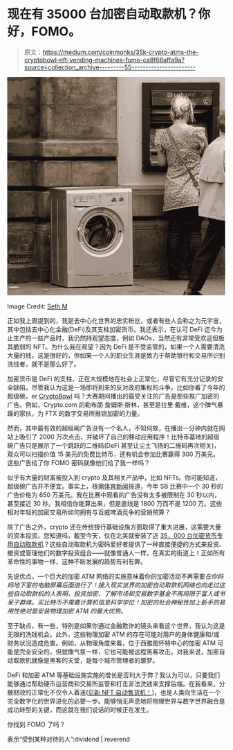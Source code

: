 # 现在有 35000 台加密自动取款机？你好，FOMO。

> 原文：<https://medium.com/coinmonks/35k-crypto-atms-the-cryptobowl-nft-vending-machines-fomo-ca8f66affa9a?source=collection_archive---------55----------------------->

![](img/5fd4d74286892291b3778ae301604050.png)

Image Credit: [Seth M](https://www.flickr.com/photos/14057878@N00/2672367566)

正如我上周提到的，我是去中心化世界的忠实粉丝，或者有些人会称之为元宇宙，其中包括去中心化金融(DeFi)及其支柱加密货币。我还表示，在认可 DeFi 迄今为止生产的一些产品时，我仍然持观望态度，例如 DAOs，当然还有非常受欢迎但极其脆弱的 NFT。为什么我在观望？因为 DeFi 是不受监管的，如果一个人需要清洗大量的钱，这是很好的，但如果一个人的职业生涯是致力于帮助银行和交易所识别洗钱者，就不是那么好了。

加密货币是 DeFi 的支柱，正在大规模地在社会上正常化，尽管它有充分记录的安全缺陷，尽管我认为这是一场即将到来的反对政府集权的斗争。比如你看了今年的超级碗，er [CryptoBowl](https://www.sportingnews.com/us/nfl/news/crytpo-super-bowl-commercials-matt-damon/vjqqgbcjfjwwfjyu12k0dmyg) 吗？大赛期间播出的最受关注的广告是那些推广加密的广告。例如，Crypto.com 的勒布朗·詹姆斯·斯林，甚至是拉里·戴维，这个脾气暴躁的家伙，为 FTX 的数字交易所推销加密的力量。

然而，其中最有效的超级碗广告没有一个名人，不知何故，在播出一分钟内就在网站上吸引了 2000 万次点击，并破坏了自己的移动应用程序！比特币基地的超级碗广告只是展示了一个跳跃的二维码(DeFi 甚至让尘土飞扬的二维码再次相关)，观众可以扫描价值 15 美元的免费比特币，还有机会参加比赛赢得 300 万美元。这些广告给了你 FOMO 密码就像他们给了我一样吗？

似乎有大量的财富被投入到 crypto 及其相关产品中，比如 NFTs。你可能知道，超级碗广告并不便宜。事实上，根据[体育新闻](https://www.sportingnews.com/us/nfl/news/super-bowl-commercials-cost-2022/v9ytfqzx74pjrcdvxyhevlzd)报道，今年 SB 比赛中一个 30 秒的广告价格为 650 万美元。我在比赛中观看的广告没有太多被限制在 30 秒以内，甚至接近 30 秒。我相信你能算出来，但是底线是 1800 万而不是 1200 万。这些相对年轻的加密交易所如何拥有与百威啤酒竞争的营销预算？

除了广告之外，crypto 还在传统银行基础设施方面取得了重大进展，这需要大量的资本投资。您知道吗，截至今天，仅在北美就安装了近 [35，000 台加密货币专用自动取款机](https://cointelegraph.com/news/bitcoin-atm-installations-slow-down-in-early-2022-making-a-first-in-history)？这些自动取款机为密码爱好者提供了一种直接便捷的方式来投资、撤资或管理他们的数字投资组合——就像普通人一样，在真实的街道上！正如所有革命性的事物一样，这种不断发展的趋势有利有弊。

先说优点。一个巨大的加密 ATM 网络的实施意味着你的加密活动不再需要*在你妈妈地下室的电脑屏幕后面进行了！接入现实世界的加密自动取款机网络也向走过这些自动取款机的人表明，投资加密、了解市场和交易数字基金不再局限于富人或书呆子群体。买比特币不需要计算机信息科学学位！加密的社会神秘性加上新手的易用性绝对是安装物理加密 ATM 的最大优势。*

至于缺点，有一些，特别是如果你通过金融欺诈的镜头来看这个世界，我认为这是无限的洗钱机会。此外，这些物理加密 ATM 的存在可能对用户的身体健康和/或财务状况造成危害。例如，从物理角度来看，位于西雅图怀特中心的加密 ATM 可能是完全安全的，但就像气泵一样，它也可能被远程黑客攻击。对我来说，加密自动取款机就像是黑客的天堂，是每个城市管理者的噩梦。

DeFi 和加密 ATM 等基础设施实施的增长是否利大于弊？我认为可以，只要我们能够通过帮助硬币运营商和交易所监管和打击非法洗钱来支撑后端。在我看来，分散财政的正常化不仅令人着迷([见新 NFT 自动售货机！](https://www.theguardian.com/technology/2022/feb/28/nft-vending-machine-new-york-blockchain))，也是人类向生活在一个完全数字化的世界进化的必要一步。能够悄无声息地将物理世界与数字世界融合是成功转型的关键，而这就在我们说话的时候正在发生。

你找到 FOMO 了吗？

表示“受到某种对待的人”:dividend | reverend